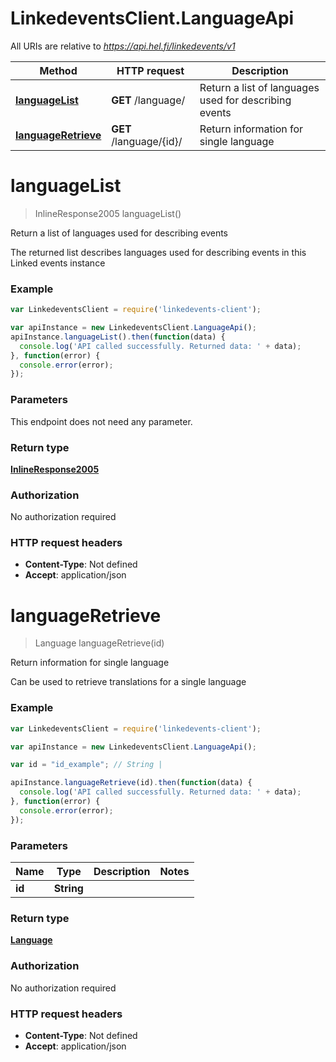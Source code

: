 # LinkedeventsClient.LanguageApi

All URIs are relative to *https://api.hel.fi/linkedevents/v1*

Method | HTTP request | Description
------------- | ------------- | -------------
[**languageList**](LanguageApi.md#languageList) | **GET** /language/ | Return a list of languages used for describing events
[**languageRetrieve**](LanguageApi.md#languageRetrieve) | **GET** /language/{id}/ | Return information for single language


<a name="languageList"></a>
# **languageList**
> InlineResponse2005 languageList()

Return a list of languages used for describing events

The returned list describes languages used for describing events in this Linked events instance

### Example
```javascript
var LinkedeventsClient = require('linkedevents-client');

var apiInstance = new LinkedeventsClient.LanguageApi();
apiInstance.languageList().then(function(data) {
  console.log('API called successfully. Returned data: ' + data);
}, function(error) {
  console.error(error);
});

```

### Parameters
This endpoint does not need any parameter.

### Return type

[**InlineResponse2005**](InlineResponse2005.md)

### Authorization

No authorization required

### HTTP request headers

 - **Content-Type**: Not defined
 - **Accept**: application/json

<a name="languageRetrieve"></a>
# **languageRetrieve**
> Language languageRetrieve(id)

Return information for single language

Can be used to retrieve translations for a single language

### Example
```javascript
var LinkedeventsClient = require('linkedevents-client');

var apiInstance = new LinkedeventsClient.LanguageApi();

var id = "id_example"; // String | 

apiInstance.languageRetrieve(id).then(function(data) {
  console.log('API called successfully. Returned data: ' + data);
}, function(error) {
  console.error(error);
});

```

### Parameters

Name | Type | Description  | Notes
------------- | ------------- | ------------- | -------------
 **id** | **String**|  | 

### Return type

[**Language**](Language.md)

### Authorization

No authorization required

### HTTP request headers

 - **Content-Type**: Not defined
 - **Accept**: application/json

